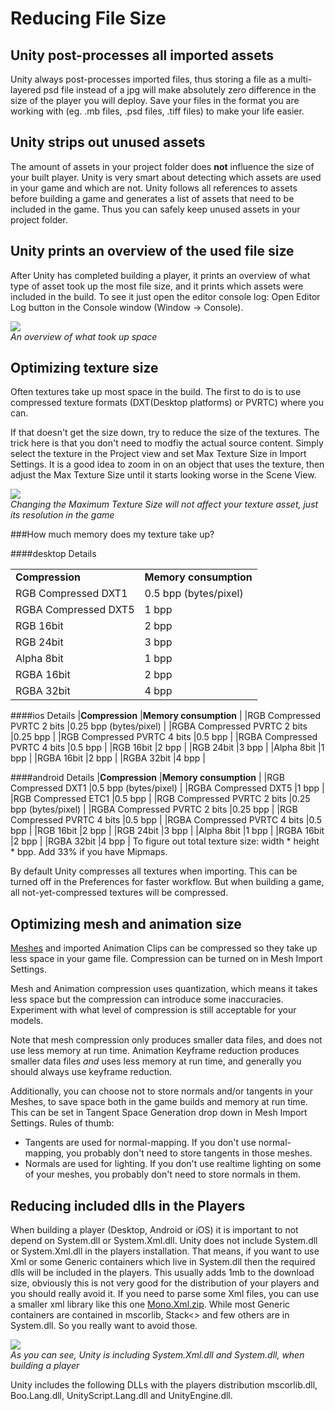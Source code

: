Reducing File Size
==================



Unity post-processes all imported assets
----------------------------------------


Unity always post-processes imported files, thus storing a file as a multi-layered psd file instead of a jpg will make absolutely zero difference in the size of the player you will deploy. Save your files in the format you are working with (eg. .mb files, .psd files, .tiff files) to make your life easier.


Unity strips out unused assets
------------------------------


The amount of assets in your project folder does __not__ influence the size of your built player. Unity is very smart about detecting which assets are used in your game and which are not. Unity follows all references to assets before building a game and generates a list of assets that need to be included in the game. Thus you can safely keep unused assets in your project folder.


Unity prints an overview of the used file size
----------------------------------------------


After Unity has completed building a player, it prints an overview of what type of asset took up the most file size, and it prints which assets were included in the build. To see it just open the editor console log: <span class=menu>Open Editor Log</span> button in the Console window (<span class=menu>Window -> Console</span>).

![](http://docwiki.hq.unity3d.com/uploads/Main/FileSizeOptimization.png)  
_An overview of what took up space_


Optimizing texture size
-----------------------


Often textures take up most space in the build. The first to do is to use compressed texture formats (DXT(<span class=keyword>Desktop platforms</span>) or PVRTC) where you can.

If that doesn't get the size down, try to reduce the size of the textures. The trick here is that you don't need to modfiy the actual source content. Simply select the texture in the Project view and set <span class=component>Max Texture Size</span> in Import Settings. It is a good idea to zoom in on an object that uses the texture, then adjust the <span class=component>Max Texture Size</span> until it starts looking worse in the <span class=keyword>Scene View</span>.

![](http://docwiki.hq.unity3d.com/uploads/Main/FileSizeOptimizationTexture.png)  
_Changing the Maximum Texture Size will not affect your texture asset, just its resolution in the game_


###How much memory does my texture take up?


####desktop Details

|    |    |
|:---|:---|
|__Compression__      |__Memory consumption__ |
|<span class=component>RGB Compressed DXT1</span>  |0.5 bpp (bytes/pixel)  |
|<span class=component>RGBA Compressed DXT5</span> |1 bpp |
|<span class=component>RGB 16bit</span>            |2 bpp |
|<span class=component>RGB 24bit</span>            |3 bpp |
|<span class=component>Alpha 8bit</span>           |1 bpp |
|<span class=component>RGBA 16bit</span>           |2 bpp |
|<span class=component>RGBA 32bit</span>           |4 bpp |

####ios Details
|__Compression__      |__Memory consumption__ |
|<span class=component>RGB Compressed PVRTC 2 bits</span> |0.25 bpp (bytes/pixel) |
|<span class=component>RGBA Compressed PVRTC 2 bits</span> |0.25 bpp |
|<span class=component>RGB Compressed PVRTC 4 bits</span> |0.5 bpp |
|<span class=component>RGBA Compressed PVRTC 4 bits</span> |0.5 bpp |
|<span class=component>RGB 16bit</span>            |2 bpp |
|<span class=component>RGB 24bit</span>            |3 bpp |
|<span class=component>Alpha 8bit</span>           |1 bpp |
|<span class=component>RGBA 16bit</span>           |2 bpp |
|<span class=component>RGBA 32bit</span>           |4 bpp |

####android Details
|__Compression__      |__Memory consumption__ |
|<span class=component>RGB Compressed DXT1</span>  |0.5 bpp (bytes/pixel)  |
|<span class=component>RGBA Compressed DXT5</span> |1 bpp |
|<span class=component>RGB Compressed ETC1</span> |0.5 bpp |
|<span class=component>RGB Compressed PVRTC 2 bits</span> |0.25 bpp (bytes/pixel) |
|<span class=component>RGBA Compressed PVRTC 2 bits</span> |0.25 bpp |
|<span class=component>RGB Compressed PVRTC 4 bits</span> |0.5 bpp |
|<span class=component>RGBA Compressed PVRTC 4 bits</span> |0.5 bpp |
|<span class=component>RGB 16bit</span>            |2 bpp |
|<span class=component>RGB 24bit</span>            |3 bpp |
|<span class=component>Alpha 8bit</span>           |1 bpp |
|<span class=component>RGBA 16bit</span>           |2 bpp |
|<span class=component>RGBA 32bit</span>           |4 bpp |
To figure out total texture size: width * height * bpp.
Add 33% if you have Mipmaps.

By default Unity compresses all textures when importing. This can be turned off in the <span class=menu>Preferences</span> for faster workflow. But when building a game, all not-yet-compressed textures will be compressed.



Optimizing mesh and animation size
----------------------------------


[Meshes](class-Mesh.html) and imported Animation Clips can be compressed so they take up less space in your game file. Compression can be turned on in Mesh Import Settings.

Mesh and Animation compression uses quantization, which means it takes less space but the compression can introduce some inaccuracies. Experiment with what level of compression is still acceptable for your models.

Note that mesh compression only produces smaller data files, and does not use less memory at run time. Animation <span class=component>Keyframe reduction</span> produces smaller data files _and_ uses less memory at run time, and generally you should always use keyframe reduction.

Additionally, you can choose not to store normals and/or tangents in your Meshes, to save space both in the game builds and memory at run time. This can be set in <span class=component>Tangent Space Generation</span> drop down in Mesh Import Settings. Rules of thumb:
* Tangents are used for normal-mapping. If you don't use normal-mapping, you probably don't need to store tangents in those meshes.
* Normals are used for lighting. If you don't use realtime lighting on some of your meshes, you probably don't need to store normals in them.


Reducing included dlls in the Players
-------------------------------------


When building a player (Desktop, Android or iOS) it is important to not depend on <span class=keyword>System.dll</span> or <span class=keyword>System.Xml.dll</span>.  Unity does not include <span class=keyword>System.dll</span> or <span class=keyword>System.Xml.dll</span> in the players installation.  That means, if you want to use Xml or some Generic containers which live in <span class=keyword>System.dll</span> then the required dlls will be included in the players.  This usually adds 1mb to the download size, obviously this is not very good for the distribution of your players and you should really avoid it.  If you need to parse some Xml files, you can use a smaller xml library like this one [Mono.Xml.zip](Attach:Mono.Xml.zip.html).  While most Generic containers are contained in mscorlib, Stack<> and few others are in <span class=keyword>System.dll</span>. So you really want to avoid those.

![](http://docwiki.hq.unity3d.com/uploads/Main/FileSizeMonoDependency.png)  
_As you can see, Unity is including System.Xml.dll and System.dll, when building a player_

Unity includes the following DLLs with the players distribution <span class=keyword>mscorlib.dll</span>, <span class=keyword>Boo.Lang.dll</span>, <span class=keyword>UnityScript.Lang.dll</span> and <span class=keyword>UnityEngine.dll</span>.

